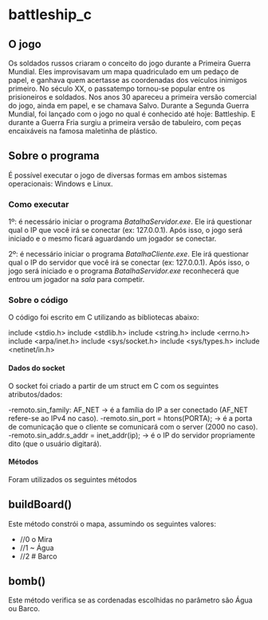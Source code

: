 # battleship_c

## O jogo

Os soldados russos criaram o conceito do jogo durante a Primeira Guerra Mundial. Eles improvisavam um mapa quadriculado em um pedaço de papel, e ganhava quem acertasse as coordenadas dos veículos inimigos primeiro.
No século XX, o passatempo tornou-se popular entre os prisioneiros e soldados. Nos anos 30 apareceu a primeira versão comercial do jogo, ainda em papel, e se chamava Salvo. Durante a Segunda Guerra Mundial, foi lançado com o jogo no qual é conhecido até hoje: Battleship. E durante a Guerra Fria surgiu a primeira versão de tabuleiro, com peças encaixáveis na famosa maletinha de plástico.

## Sobre o programa

É possível executar o jogo de diversas formas em ambos sistemas operacionais: Windows e Linux.

### Como executar

1º: é necessário iniciar o programa _BatalhaServidor.exe_. Ele irá questionar qual o IP que você irá se conectar (ex: 127.0.0.1). Após isso, o jogo será iniciado e o mesmo ficará aguardando um jogador se conectar.

2º: é necessário iniciar o programa _BatalhaCliente.exe_. Ele irá questionar qual o IP do servidor que você irá se conectar (ex: 127.0.0.1). Após isso, o jogo será iniciado e o programa _BatalhaServidor.exe_ reconhecerá que entrou um jogador na _sala_ para competir.

### Sobre o código

O código foi escrito em C utilizando as bibliotecas abaixo:

include <stdio.h>
include <stdlib.h>
include <string.h>
include <errno.h>
include <arpa/inet.h>
include <sys/socket.h>
include <sys/types.h>
include <netinet/in.h>

#### Dados do socket

O socket foi criado a partir de um struct em C com os seguintes atributos/dados:

   -remoto.sin_family: AF_NET                        -> é a família do IP a ser conectado (AF_NET refere-se ao IPv4 no caso).
   -remoto.sin_port      = htons(PORTA);             -> é a porta de comunicação que o cliente se comunicará com o server (2000 no caso).
   -remoto.sin_addr.s_addr      = inet_addr(ip);     -> é o IP do servidor propriamente dito (que o usuário digitará).

#### Métodos

Foram utilizados os seguintes métodos


## buildBoard()

Este método constrói o mapa, assumindo os seguintes valores:
- //0 o Mira
- //1 ~ Água
- //2 # Barco

## bomb()
Este método verifica se as cordenadas escolhidas no parâmetro são Água ou Barco.


